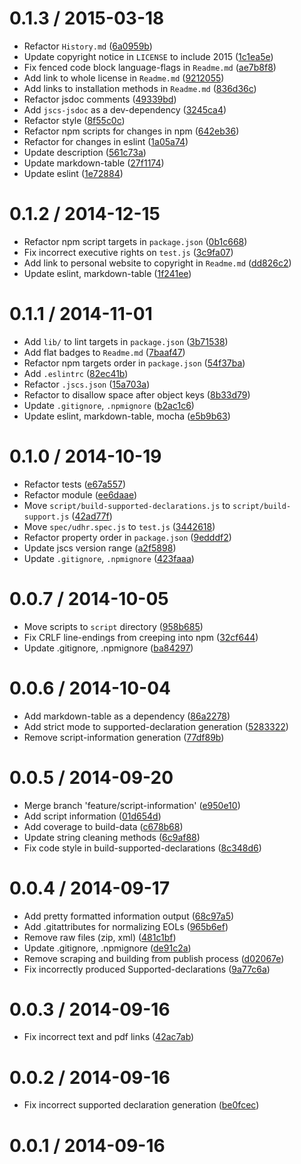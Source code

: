 
0.1.3 / 2015-03-18
==================

*   Refactor `History.md` ([6a0959b](https://github.com/wooorm/udhr/commit/6a0959b))
*   Update copyright notice in `LICENSE` to include 2015 ([1c1ea5e](https://github.com/wooorm/udhr/commit/1c1ea5e))
*   Fix fenced code block language-flags in `Readme.md` ([ae7b8f8](https://github.com/wooorm/udhr/commit/ae7b8f8))
*   Add link to whole license in `Readme.md` ([9212055](https://github.com/wooorm/udhr/commit/9212055))
*   Add links to installation methods in `Readme.md` ([836d36c](https://github.com/wooorm/udhr/commit/836d36c))
*   Refactor jsdoc comments ([49339bd](https://github.com/wooorm/udhr/commit/49339bd))
*   Add `jscs-jsdoc` as a dev-dependency ([3245ca4](https://github.com/wooorm/udhr/commit/3245ca4))
*   Refactor style ([8f55c0c](https://github.com/wooorm/udhr/commit/8f55c0c))
*   Refactor npm scripts for changes in npm ([642eb36](https://github.com/wooorm/udhr/commit/642eb36))
*   Refactor for changes in eslint ([1a05a74](https://github.com/wooorm/udhr/commit/1a05a74))
*   Update description ([561c73a](https://github.com/wooorm/udhr/commit/561c73a))
*   Update markdown-table ([27f1174](https://github.com/wooorm/udhr/commit/27f1174))
*   Update eslint ([1e72884](https://github.com/wooorm/udhr/commit/1e72884))

0.1.2 / 2014-12-15
==================

*   Refactor npm script targets in `package.json` ([0b1c668](https://github.com/wooorm/udhr/commit/0b1c668))
*   Fix incorrect executive rights on `test.js` ([3c9fa07](https://github.com/wooorm/udhr/commit/3c9fa07))
*   Add link to personal website to copyright in `Readme.md` ([dd826c2](https://github.com/wooorm/udhr/commit/dd826c2))
*   Update eslint, markdown-table ([1f241ee](https://github.com/wooorm/udhr/commit/1f241ee))

0.1.1 / 2014-11-01
==================

*   Add `lib/` to lint targets in `package.json` ([3b71538](https://github.com/wooorm/udhr/commit/3b71538))
*   Add flat badges to `Readme.md` ([7baaf47](https://github.com/wooorm/udhr/commit/7baaf47))
*   Refactor npm targets order in `package.json` ([54f37ba](https://github.com/wooorm/udhr/commit/54f37ba))
*   Add `.eslintrc` ([82ec41b](https://github.com/wooorm/udhr/commit/82ec41b))
*   Refactor `.jscs.json` ([15a703a](https://github.com/wooorm/udhr/commit/15a703a))
*   Refactor to disallow space after object keys ([8b33d79](https://github.com/wooorm/udhr/commit/8b33d79))
*   Update `.gitignore`, `.npmignore` ([b2ac1c6](https://github.com/wooorm/udhr/commit/b2ac1c6))
*   Update eslint, markdown-table, mocha ([e5b9b63](https://github.com/wooorm/udhr/commit/e5b9b63))

0.1.0 / 2014-10-19
==================

*   Refactor tests ([e67a557](https://github.com/wooorm/udhr/commit/e67a557))
*   Refactor module ([ee6daae](https://github.com/wooorm/udhr/commit/ee6daae))
*   Move `script/build-supported-declarations.js` to `script/build-support.js` ([42ad77f](https://github.com/wooorm/udhr/commit/42ad77f))
*   Move `spec/udhr.spec.js` to `test.js` ([3442618](https://github.com/wooorm/udhr/commit/3442618))
*   Refactor property order in `package.json` ([9edddf2](https://github.com/wooorm/udhr/commit/9edddf2))
*   Update jscs version range ([a2f5898](https://github.com/wooorm/udhr/commit/a2f5898))
*   Update `.gitignore`, `.npmignore` ([423faaa](https://github.com/wooorm/udhr/commit/423faaa))

0.0.7 / 2014-10-05
==================

*   Move scripts to `script` directory ([958b685](https://github.com/wooorm/udhr/commit/958b685))
*   Fix CRLF line-endings from creeping into npm ([32cf644](https://github.com/wooorm/udhr/commit/32cf644))
*   Update .gitignore, .npmignore ([ba84297](https://github.com/wooorm/udhr/commit/ba84297))

0.0.6 / 2014-10-04
==================

*   Add markdown-table as a dependency ([86a2278](https://github.com/wooorm/udhr/commit/86a2278))
*   Add strict mode to supported-declaration generation ([5283322](https://github.com/wooorm/udhr/commit/5283322))
*   Remove script-information generation ([77df89b](https://github.com/wooorm/udhr/commit/77df89b))

0.0.5 / 2014-09-20
==================

*   Merge branch 'feature/script-information' ([e950e10](https://github.com/wooorm/udhr/commit/e950e10))
*   Add script information ([01d654d](https://github.com/wooorm/udhr/commit/01d654d))
*   Add coverage to build-data ([c678b68](https://github.com/wooorm/udhr/commit/c678b68))
*   Update string cleaning methods ([6c9af88](https://github.com/wooorm/udhr/commit/6c9af88))
*   Fix code style in build-supported-declarations ([8c348d6](https://github.com/wooorm/udhr/commit/8c348d6))

0.0.4 / 2014-09-17
==================

*   Add pretty formatted information output ([68c97a5](https://github.com/wooorm/udhr/commit/68c97a5))
*   Add .gitattributes for normalizing EOLs ([965b6ef](https://github.com/wooorm/udhr/commit/965b6ef))
*   Remove raw files (zip, xml) ([481c1bf](https://github.com/wooorm/udhr/commit/481c1bf))
*   Update .gitignore, .npmignore ([de91c2a](https://github.com/wooorm/udhr/commit/de91c2a))
*   Remove scraping and building from publish process ([d02067e](https://github.com/wooorm/udhr/commit/d02067e))
*   Fix incorrectly produced Supported-declarations ([9a77c6a](https://github.com/wooorm/udhr/commit/9a77c6a))

0.0.3 / 2014-09-16
==================

*   Fix incorrect text and pdf links ([42ac7ab](https://github.com/wooorm/udhr/commit/42ac7ab))

0.0.2 / 2014-09-16
==================

*   Fix incorrect supported declaration generation ([be0fcec](https://github.com/wooorm/udhr/commit/be0fcec))

0.0.1 / 2014-09-16
==================

